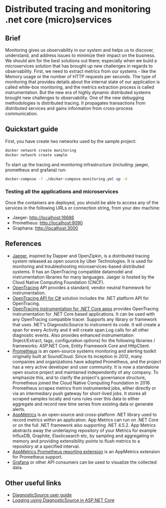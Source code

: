 # Distributed tracing and monitoring .net core (micro)services

## Brief

Monitoring gives us observability in our system and helps us to discover, understand, and address issues to minimize their impact on the business. We should aim for the best solutions out there; especially when we build a microservices solution that has brought up new challenges in regards to observability.
First, we need to extract metrics from our systems - like the Memory usage or the number of HTTP requests per seconds. The type of monitoring that provides details about the internal state of our application is called white-box monitoring, and the metrics extraction process is called instrumentation.
But the new era of highly dynamic distributed systems brought new challenges to observability. One of the new debugging methodologies is distributed tracing. It propagates transactions from distributed services and gains information from cross-process communication.

## Quickstart guide

First, you have create two networks used by the sample project:

```bash
docker network create monitoring
docker network create sample
```

To start up the tracing and monitoring infrastructure (including: jaeger, prometheus and grafana) run:

```bash
docker-compose -f ./docker-compose.monitoring.yml up -d
```

### Testing all the applications and microservices

Once the containers are deployed, you should be able to access any of the services in the following URLs or connection string, from your dev machine:

* Jaeger: <http://localhost:16686>
* Prometheus: <http://localhost:9090>
* Graphana: <http://localhost:3000>

## References

* [Jaeger](https://www.jaegertracing.io/), inspired by Dapper and OpenZipkin, is a distributed tracing system released as open source by Uber Technologies. It is used for monitoring and troubleshooting microservices-based distributed systems. It has an OpenTracing compatible datamodel and instrumentation libraries for many languages. Jaeger is hosted by the Cloud Native Computing Foundation (CNCF).
* [OpenTracing](https://opentracing.io/) API provides a standard, vendor neutral framework for instrumentation.
* [OpenTracing  API for C#](https://github.com/opentracing/opentracing-csharp) solution includes the .NET platform API for OpenTracing.
* [OpenTracing instrumentation for .NET Core apps](https://github.com/opentracing-contrib/csharp-netcore) provides OpenTracing instrumentation for .NET Core based applications. It can be used with any OpenTracing compatible tracer. Supports any library or framework that uses .NET's DiagnosticSource to instrument its code. It will create a span for every Activity and it will create span.Log calls for all other diagnostic events. Also provides enhanced instrumentation (Inject/Extract, tags, configuration options) for the following libraries / frameworks: ASP.NET Core, Entity Framework Core and HttpClient.
* [Prometheus](https://prometheus.io) is an open-source systems monitoring and alerting toolkit originally built at SoundCloud. Since its inception in 2012, many companies and organizations have adopted Prometheus, and the project has a very active developer and user community. It is now a standalone open source project and maintained independently of any company. To emphasize this, and to clarify the project's governance structure, Prometheus joined the Cloud Native Computing Foundation in 2016. Prometheus scrapes metrics from instrumented jobs, either directly or via an intermediary push gateway for short-lived jobs. It stores all scraped samples locally and runs rules over this data to either aggregate and record new time series from existing data or generate alerts.
* [AppMetrics](https://github.com/AppMetrics/AppMetrics) is an open-source and cross-platform .NET library used to record metrics within an application. App Metrics can run on .NET Core or on the full .NET framework also supporting .NET 4.5.2. App Metrics abstracts away the underlaying repository of your Metrics for example InfluxDB, Graphite, Elasticsearch etc, by sampling and aggregating in memory and providing extensibility points to flush metrics to a repository at a specified interval.
* [AppMetrics Prometheus reporting extension](https://github.com/AppMetrics/Prometheus) is an AppMetrics extension for Prometheus support.
* [Grafana](https://grafana.com/) or other API consumers can be used to visualize the collected data.

## Other useful links

* [DiagnosticSource user guide](https://github.com/dotnet/corefx/blob/master/src/System.Diagnostics.DiagnosticSource/src/DiagnosticSourceUsersGuide.md)
* [Logging using DiagnosticSource in ASP.NET Core](https://andrewlock.net/logging-using-diagnosticsource-in-asp-net-core/)
